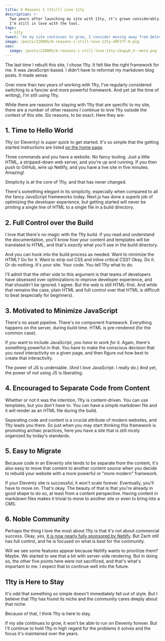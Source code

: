 ```yaml
---
title: 6 Reasons I (Still) Love 11ty
description: >-
  Two years after launching my site with 11ty, it’s grown considerably, and yet
  I’m still in love with the tool.
tags:
  - 11ty
tweet: "As my site continues to grow, I consider moving away from @eleven_ty. But I’ve continued to stay with it because I really ❤️\_11ty."
image: /posts/220805/6-reasons-i-still-love-11ty-xRF27f-6.png
seo:
  image: /posts/220805/6-reasons-i-still-love-11ty-ckupy6_U--meta.png
---
```


The last time I rebuilt this site, I chose 11ty. It felt like the right framework for me. It was JavaScript-based. I didn't have to reformat my markdown blog posts. It made sense.

Over more than two years of working with 11ty, I've regularly considered switching to a fancier and more powerful framework. And yet (at the time of writing), I'm still using 11ty.

While there are reasons for staying with 11ty that are specific to my site, there are a number of other reasons I continue to love 11ty outside the context of this site. Six reasons, to be exact. Here they are:

## 1. Time to Hello World

11ty (or Eleventy) is _super_ quick to get started. It's so simple that the getting started instructions are listed [on the home page](https://www.11ty.dev/).

Three commands and you have a website. No fancy tooling. Just a little HTML, a stripped-down web server, and you're up and running. If you then push to GitHub, wire up Netlify, and you have a live site in five minutes. Amazing!

Simplicity is at the core of 11ty, and that has never changed.

There's something elegant in its simplicity, especially when compared to all the fancy JavaScript frameworks today. Next.js has done a superb job of optimizing the developer experience, but getting started will never be printing a single line of HTML to a single file in a build directory.

## 2. Full Control over the Build

I love that there's no magic with the 11ty build. If you read and understand the documentation, you'll know how your content and templates will be translated to HTML, and that's _exactly_ what you'll see in the build directory.

And you can hook into the build process as needed. Want to minimize the HTML? Go for it. Want to strip out CSS and inline critical CSS? Okay. Do it. Or do nothing. It's your site. Your code. You tell 11ty what to do.

I'll admit that the other side to this argument is that teams of developers have obsessed over optimizations to improve developer experience, and that shouldn't be ignored. I agree. But the web is still HTML-first. And while that remains the case, plain HTML and full control over that HTML is difficult to beat (especially for beginners).

## 3. Motivated to Minimize JavaScript

There's no asset pipeline. There's no component framework. Everything happens on the server, during build time. HTML is pre-rendered (for the common case).

If you want to include JavaScript, _you have to work for it._ Again, there's something powerful in that. You have to make the conscious decision that you _need_ interactivity on a given page, and then figure out how best to create that interactivity.

The power of JS is undeniable. (And I _love_ JavaScript. I really do.) And yet, the power of _not_ using JS is liberating.

## 4. Encouraged to Separate Code from Content

Whether or not it was the intention, 11ty is content-driven. You can use templates, but you don't have to. You can have a simple markdown file and it will render as an HTML file during the build.

Separating code and content is a crucial attribute of modern websites, and 11ty leads you there. So just when you may start thinking this framework is promoting archaic practices, here you have a site that is still nicely organized by today's standards.

## 5. Easy to Migrate

Because code in an Eleventy site tends to be separate from the content, it's also easy to move that content to another content source when you decide to rebuild your website with a more powerful or "more modern" framework.

If your Eleventy site is successful, it won't scale forever. Eventually, you'll have to move on. That's okay. The beauty of that is that you're already in good shape to do so, at least from a content perspective. Having content in markdown files makes it trivial to move to another site or even to bring into a CMS.

## 6. Noble Community

Perhaps the thing I love the most about 11ty is that it's not about commercial success. Okay, yes, [it is now nearly fully sponsored by Netlify](https://www.11ty.dev/blog/eleventy-oss/). But Zach still has full control, and he is focused on what is best for the community.

Will we see some features appear because Netlify wants to prioritize them? Maybe. We started to see that a bit with server-side rendering. But in doing so, the other five points here were not sacrificed, and that's what's important to me. I expect that to continue well into the future.

## 11ty is Here to Stay

It's odd that something so simple doesn't immediately fall out of style. But I believe that 11ty has found its niche and the community cares deeply about that niche.

Because of that, I think 11ty is here to stay.

If my site continues to grow, it won't be able to run on Eleventy forever. But I'll continue to hold 11ty in high regard for the problems it solves and the focus it's maintained over the years.
